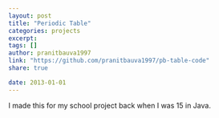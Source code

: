 ```yaml
---
layout: post
title: "Periodic Table"
categories: projects
excerpt:
tags: []
author: pranitbauva1997
link: "https://github.com/pranitbauva1997/pb-table-code"
share: true

date: 2013-01-01
---
```


I made this for my school project back when I was 15 in Java.
